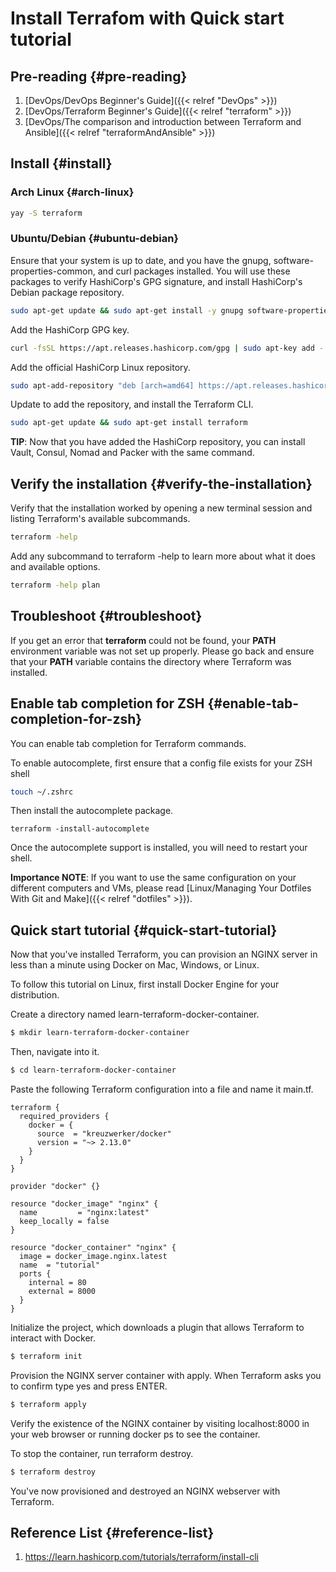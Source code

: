 # Install Terrafom with Quick start tutorial


## Pre-reading {#pre-reading}

1.  [DevOps/DevOps Beginner's Guide]({{< relref "DevOps" >}})
2.  [DevOps/Terraform Beginner's Guide]({{< relref "terraform" >}})
3.  [DevOps/The comparison and introduction between Terraform and Ansible]({{< relref "terraformAndAnsible" >}})


## Install {#install}


### Arch Linux {#arch-linux}

```bash
yay -S terraform
```


### Ubuntu/Debian {#ubuntu-debian}

Ensure that your system is up to date, and you have the gnupg, software-properties-common, and curl packages installed. You will use these packages to verify HashiCorp's GPG signature, and install HashiCorp's Debian package repository.

```bash
sudo apt-get update && sudo apt-get install -y gnupg software-properties-common curl
```

Add the HashiCorp GPG key.

```bash
curl -fsSL https://apt.releases.hashicorp.com/gpg | sudo apt-key add -
```

Add the official HashiCorp Linux repository.

```bash
sudo apt-add-repository "deb [arch=amd64] https://apt.releases.hashicorp.com $(lsb_release -cs) main"
```

Update to add the repository, and install the Terraform CLI.

```bash
sudo apt-get update && sudo apt-get install terraform
```

**TIP**: Now that you have added the HashiCorp repository, you can install Vault, Consul, Nomad and Packer with the same command.


## Verify the installation {#verify-the-installation}

Verify that the installation worked by opening a new terminal session and listing Terraform's available subcommands.

```bash
terraform -help
```

Add any subcommand to terraform -help to learn more about what it does and available options.

```bash
terraform -help plan
```


## Troubleshoot {#troubleshoot}

If you get an error that **terraform** could not be found, your **PATH** environment variable was not set up properly. Please go back and ensure that your **PATH** variable contains the directory where Terraform was installed.


## Enable tab completion for ZSH {#enable-tab-completion-for-zsh}

You can enable tab completion for Terraform commands.

To enable autocomplete, first ensure that a config file exists for your ZSH shell

```bash
touch ~/.zshrc
```

Then install the autocomplete package.

```file
terraform -install-autocomplete
```

Once the autocomplete support is installed, you will need to restart your shell.

**Importance NOTE**: If you want to use the same configuration on your different computers and VMs, please read [Linux/Managing Your Dotfiles With Git and Make]({{< relref "dotfiles" >}}).


## Quick start tutorial {#quick-start-tutorial}

Now that you've installed Terraform, you can provision an NGINX server in less than a minute using Docker on Mac, Windows, or Linux.

To follow this tutorial on Linux, first install Docker Engine for your distribution.

Create a directory named learn-terraform-docker-container.

```bash
$ mkdir learn-terraform-docker-container
```

Then, navigate into it.

```bash
$ cd learn-terraform-docker-container
```

Paste the following Terraform configuration into a file and name it main.tf.

```file
terraform {
  required_providers {
    docker = {
      source  = "kreuzwerker/docker"
      version = "~> 2.13.0"
    }
  }
}

provider "docker" {}

resource "docker_image" "nginx" {
  name         = "nginx:latest"
  keep_locally = false
}

resource "docker_container" "nginx" {
  image = docker_image.nginx.latest
  name  = "tutorial"
  ports {
    internal = 80
    external = 8000
  }
}
```

Initialize the project, which downloads a plugin that allows Terraform to interact with Docker.

```bash
$ terraform init
```

Provision the NGINX server container with apply. When Terraform asks you to confirm type yes and press ENTER.

```bash
$ terraform apply
```

Verify the existence of the NGINX container by visiting localhost:8000 in your web browser or running docker ps to see the container.

To stop the container, run terraform destroy.

```bash
$ terraform destroy
```

You've now provisioned and destroyed an NGINX webserver with Terraform.


## Reference List {#reference-list}

1.  <https://learn.hashicorp.com/tutorials/terraform/install-cli>

